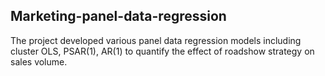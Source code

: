## Marketing-panel-data-regression
The project developed various panel data regression models including cluster OLS, PSAR(1), AR(1) to quantify the effect of roadshow strategy on sales volume.
